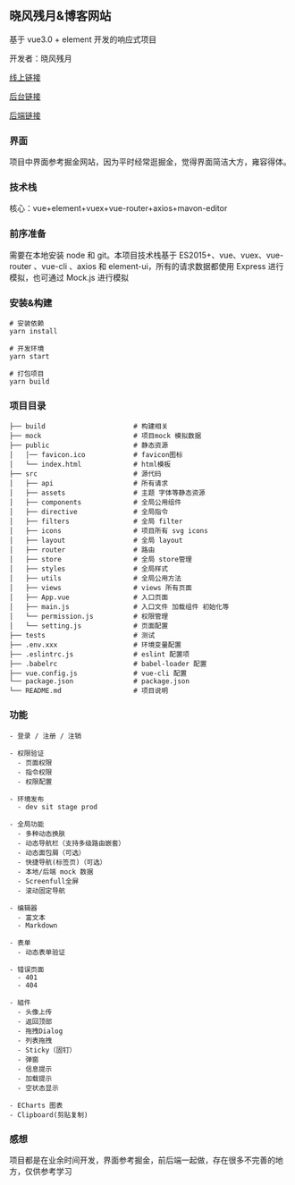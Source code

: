 ## 晓风残月&博客网站

基于 vue3.0 + element 开发的响应式项目

开发者：晓风残月

[线上链接](https://vaegin.top/blogFront)

[后台链接](https://github.com/vaeGin8080/blog-admin)

[后端链接](https://github.com/vaeGin8080/blog-admin-back)

### 界面

项目中界面参考掘金网站，因为平时经常逛掘金，觉得界面简洁大方，雍容得体。

### 技术栈

核心：vue+element+vuex+vue-router+axios+mavon-editor

### 前序准备

需要在本地安装 node 和 git。本项目技术栈基于 ES2015+、vue、vuex、vue-router 、vue-cli 、axios 和 element-ui，所有的请求数据都使用 Express 进行模拟，也可通过 Mock.js 进行模拟

### 安装&构建

```
# 安装依赖
yarn install

# 开发环境
yarn start

# 打包项目
yarn build
```

### 项目目录

```
├── build                      # 构建相关
├── mock                       # 项目mock 模拟数据
├── public                     # 静态资源
│   │── favicon.ico            # favicon图标
│   └── index.html             # html模板
├── src                        # 源代码
│   ├── api                    # 所有请求
│   ├── assets                 # 主题 字体等静态资源
│   ├── components             # 全局公用组件
│   ├── directive              # 全局指令
│   ├── filters                # 全局 filter
│   ├── icons                  # 项目所有 svg icons
│   ├── layout                 # 全局 layout
│   ├── router                 # 路由
│   ├── store                  # 全局 store管理
│   ├── styles                 # 全局样式
│   ├── utils                  # 全局公用方法
│   ├── views                  # views 所有页面
│   ├── App.vue                # 入口页面
│   ├── main.js                # 入口文件 加载组件 初始化等
│   └── permission.js          # 权限管理
│   └── setting.js             # 页面配置
├── tests                      # 测试
├── .env.xxx                   # 环境变量配置
├── .eslintrc.js               # eslint 配置项
├── .babelrc                   # babel-loader 配置
├── vue.config.js              # vue-cli 配置
└── package.json               # package.json
└── README.md                  # 项目说明
```

### 功能

```
- 登录 / 注册 / 注销

- 权限验证
  - 页面权限
  - 指令权限
  - 权限配置

- 环境发布
  - dev sit stage prod

- 全局功能
  - 多种动态换肤
  - 动态导航栏（支持多级路由嵌套）
  - 动态面包屑（可选）
  - 快捷导航(标签页)（可选）
  - 本地/后端 mock 数据
  - Screenfull全屏
  - 滚动固定导航

- 编辑器
  - 富文本
  - Markdown

- 表单
  - 动态表单验证

- 错误页面
  - 401
  - 404

- 組件
  - 头像上传
  - 返回顶部
  - 拖拽Dialog
  - 列表拖拽
  - Sticky（固钉）
  - 弹窗
  - 信息提示
  - 加载提示
  - 空状态显示

- ECharts 图表
- Clipboard(剪贴复制)
```

### 感想

项目都是在业余时间开发，界面参考掘金，前后端一起做，存在很多不完善的地方，仅供参考学习
